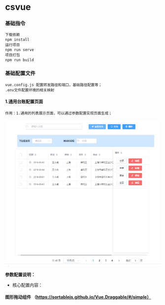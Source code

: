 # csvue

### 基础指令
```
下载依赖
npm install
运行项目
npm run serve
项目打包
npm run build

```
### 基础配置文件
```
vue.config.js 配置转发路径和端口，基础路径配置等；
.env文件配置环境的相关映射

```


####  1.通用台账配置页面
```
作用：1.通用的列表展示页面，可以通过参数配置实现页面生成；

```
![avatar](./img/pagelist.jpg)

**参数配置说明：**

- 核心配置内容：





#### 图形拖动组件 （https://sortablejs.github.io/Vue.Draggable/#/simple）

  